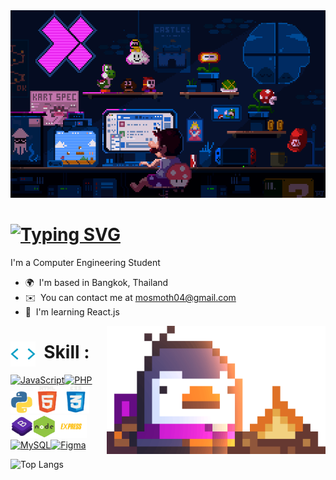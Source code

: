 <div align="center">
  <img src="img/pixel.gif" width="600" height="300"/>
</div>

[![Typing SVG](https://readme-typing-svg.demolab.com?font=Fira+Code&weight=500&size=25&duration=4000&pause=1000&color=14C1FD&background=FFEFA800&center=true&random=false&width=435&lines=Hi+I'm+Kotcharat+Puttated;Welcome+to+My+Github)](https://git.io/typing-svg)
==========================================================================================================================================

I'm a Computer Engineering Student

* 🌍  I'm based in Bangkok, Thailand
* ✉️  You can contact me at [mosmoth04@gmail.com](mailto:mosmoth04@gmail.com)
* 🧠  I'm learning React.js
<img align="right" alt="Bred the penguin chillin' by the fire." width="350" src="img/Fire.gif" />


<h1>&nbsp&nbspSkill :<img align="left" width="40" src="img/skill.gif" /></h1>



<p align="left">
<a href="https://developer.mozilla.org/en-US/docs/Web/JavaScript" target="_blank" rel="noreferrer"><img src="https://raw.githubusercontent.com/danielcranney/readme-generator/main/public/icons/skills/javascript-colored.svg" width="36" height="36" alt="JavaScript" /></a><a href="https://www.php.net/" target="_blank" rel="noreferrer"><img src="https://raw.githubusercontent.com/danielcranney/readme-generator/main/public/icons/skills/php-colored.svg" width="36" height="36" alt="PHP" /></a><a href="https://www.python.org/" target="_blank" rel="noreferrer"><img src="img/python.gif" width="36" height="36" alt="Python" /></a><a href="https://developer.mozilla.org/en-US/docs/Glossary/HTML5" target="_blank" rel="noreferrer"><img src="img/html.gif" width="45" height="45" alt="HTML5" /></a><a href="https://www.w3.org/TR/CSS/#css" target="_blank" rel="noreferrer"><img src="img/css.gif" width="45" height="45" alt="CSS3" /></a><a href="https://getbootstrap.com/" target="_blank" rel="noreferrer"><img src="img/boot.gif" width="36" height="36" alt="Bootstrap" /></a><a href="https://nodejs.org/en/" target="_blank" rel="noreferrer"><img src="img/nodejs.gif" width="36" height="36" alt="NodeJS" /></a><a href="https://expressjs.com/" target="_blank" rel="noreferrer"><img src="img/ex.gif" width="50" height="36" alt="Express" /></a><a href="https://www.mysql.com/" target="_blank" rel="noreferrer"><img src="https://raw.githubusercontent.com/danielcranney/readme-generator/main/public/icons/skills/mysql-colored.svg" width="36" height="36" alt="MySQL" /></a><a href="https://www.figma.com/" target="_blank" rel="noreferrer"><img src="https://raw.githubusercontent.com/danielcranney/readme-generator/main/public/icons/skills/figma-colored.svg" width="36" height="36" alt="Figma" /></a>
</p>



![Top Langs](https://github-readme-stats.vercel.app/api/top-langs/?username=KotcharatPuttated&layout=compact&theme=tokyonight)
